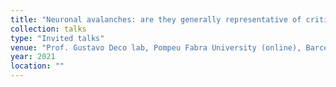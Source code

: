 ```yaml
---
title: "Neuronal avalanches: are they generally representative of critical brain dynamics?"
collection: talks
type: "Invited talks"
venue: "Prof. Gustavo Deco lab, Pompeu Fabra University (online), Barcelona, Spain"
year: 2021
location: ""
---
```

